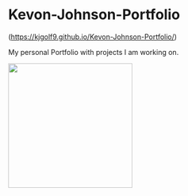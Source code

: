 # Kevon-Johnson-Portfolio

(https://kjgolf9.github.io/Kevon-Johnson-Portfolio/)

My personal Portfolio with projects I am working on.

<img width="250" height="250" src="./Screenshot 2023-06-19 at 10.32.41 PM.png"> 





